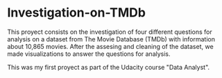 # Investigation-on-TMDb
This proyect consists on the investigation of four different questions for analysis on a dataset from The Movie Database (TMDb) with information about 10,865 movies.
After the assesing and cleaning of the dataset, we made visualizations to answer the questions for analysis.

This was my first proyect as part of the Udacity course "Data Analyst".
